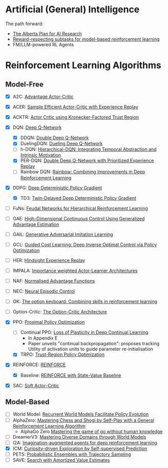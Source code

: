 # Artificial (General) Intelligence
The path forward:
  - [The Alberta Plan for AI Research](https://arxiv.org/pdf/2208.11173.pdf)
  - [Reward-respecting subtasks for model-based reinforcement learning](https://www.sciencedirect.com/science/article/pii/S0004370223001479#br0380)
  - FM/LLM-powered RL Agents

# Reinforcement Learning Algorithms

## Model-Free

- [x] A2C: [Advantage Actor-Critic](unrl/algos/actor_critic.py)
- [x] ACER: [Sample Efficient Actor-Critic with Experience Replay](https://arxiv.org/pdf/1611.01224.pdf)
- [x] ACKTR: [Actor Critic using Kronecker-Factored Trust Region](https://arxiv.org/abs/1708.05144)
- [x] DQN: [Deep Q-Network](unrl/algos/dqn.py)
  - [x] DDQN: [Double Deep Q-Network](unrl/algos/dqn.py)
  - [x] DuelingDQN: [Dueling Deep Q-Network](unrl/algos/dqn.py)
  - [ ] h-DQN: [Hierarchical-DQN: Integrating Temporal Abstraction and Intrinsic Motivation](https://proceedings.neurips.cc/paper_files/paper/2016/file/f442d33fa06832082290ad8544a8da27-Paper.pdf)
  - [x] PER-DQN: [Double Deep Q-Network with Prioritized Experience Replay](unrl/algos/dqn.py)
  - [ ] Rainbow DQN: [Rainbow: Combining Improvements in Deep Reinforcement Learning](https://arxiv.org/pdf/1710.02298)
- [x] DDPG: [Deep Deterministic Policy Gradient](unrl/algos/ddpg.py)
  - [x] TD3: [Twin-Delayed Deep Deterministic Policy Gradient](unrl/algos/ddpg.py)
- [ ] FuNs: [Feudal Networks for Hierarchical Reinforcement Learning](http://proceedings.mlr.press/v70/vezhnevets17a.html)
- [ ] GAE: [High-Dimensional Continuous Control Using Generalized Advantage Estimation](https://arxiv.org/abs/1506.02438)
- [ ] GAIL: [Generative Adversarial Imitation Learning](https://arxiv.org/pdf/1606.03476.pdf)
- [ ] GCL: [Guided Cost Learning: Deep Inverse Optimal Control via Policy Optimization](https://proceedings.mlr.press/v48/finn16.html)
- [ ] HER: [Hindsight Experience Replay](https://arxiv.org/pdf/1707.01495.pdf)
- [ ] IMPALA: [Importance weighted Actor-Learner Architectures](http://proceedings.mlr.press/v80/espeholt18a.html)
- [ ] NAF: [Normalised Advantage Functions](https://arxiv.org/pdf/1603.00748.pdf)
- [ ] NEC: [Neural Episodic Control](https://proceedings.mlr.press/v70/pritzel17a/pritzel17a.pdf)
- [ ] OK: [The option keyboard: Combining skills in reinforcement learning](https://proceedings.neurips.cc/paper_files/paper/2019/hash/251c5ffd6b62cc21c446c963c76cf214-Abstract.html)
- [ ] Option-Critic: [The Option-Critic Architecture](https://ojs.aaai.org/index.php/AAAI/article/view/10916)
- [x] PPO: [Proximal Policy Optimization](unrl/algos/policy_gradient.py)
  - [ ] Continual PPO: [Loss of Plasticity in Deep Continual Learning](https://arxiv.org/pdf/2306.13812.pdf)
    - In Appendix E
    - Paper unveils "continual backpropagation": proposes tracking Utility of activation units to guide parameter re-initialisation
  - [x] TRPO: [Trust-Region Policy Optimization](unrl/algos/policy_gradient.py)
- [x] REINFORCE: [REINFORCE](unrl/algos/policy_gradient.py)
  - [x] Baseline: [REINFORCE with State-Value Baseline](unrl/algos/policy_gradient.py)
- [x] SAC: [Soft Actor-Critic](unrl/algos/ddpg.py)


## Model-Based

- [ ] World Model: [Recurrent World Models Facilitate Policy Evolution](https://proceedings.neurips.cc/paper/2018/hash/2de5d16682c3c35007e4e92982f1a2ba-Abstract.html)
- [ ] AlphaZero: [Mastering Chess and Shogi by Self-Play with a General Reinforcement Learning Algorithm](https://arxiv.org/pdf/1712.01815.pdf)
  - AlphaGo Zero [Mastering the game of go without human knowledge](https://www.nature.com/articles/nature24270)
- [ ] DreamerV3: [Mastering Diverse Domains through World Models](https://arxiv.org/pdf/2301.04104.pdf)
- [ ] I2A: [Imagination-augmented agents for deep reinforcement learning](https://proceedings.neurips.cc/paper/2017/hash/9e82757e9a1c12cb710ad680db11f6f1-Abstract.html)
- [x] ICM: [Curiosity-driven Exploration by Self-supervised Prediction](https://proceedings.mlr.press/v70/pathak17a.html)
- [ ] PETS: [Probabilistic Ensembles with Trajectory Sampling](https://proceedings.neurips.cc/paper_files/paper/2018/hash/3de568f8597b94bda53149c7d7f5958c-Abstract.html)
- [ ] SAVE: [Search with Amortized Value Estimates](https://arxiv.org/abs/1912.02807)
